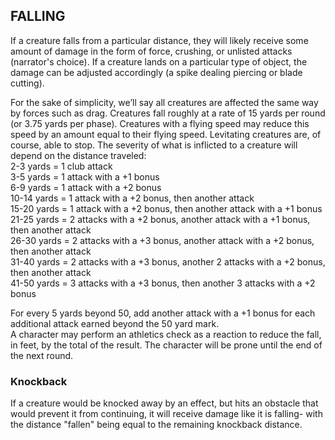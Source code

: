 ## FALLING
If a creature falls from a particular distance, they will likely receive some amount of damage in the form of force, crushing, or unlisted attacks (narrator's choice). If a creature lands on a particular type of object, the damage can be adjusted accordingly (a spike dealing piercing or blade cutting).

For the sake of simplicity, we’ll say all creatures are affected the same way by forces such as drag. Creatures fall roughly at a rate of 15 yards per round (or 3.75 yards per phase). Creatures with a flying speed may reduce this speed by an amount equal to their flying speed. Levitating creatures are, of course, able to stop. The severity of what is inflicted to a creature will depend on the distance traveled:  
2-3 yards = 1 club attack  
3-5 yards = 1 attack with a +1 bonus  
6-9 yards = 1 attack with a +2 bonus  
10-14 yards = 1 attack with a +2 bonus, then another attack  
15-20 yards = 1 attack with a +2 bonus, then another attack with a +1 bonus  
21-25 yards = 2 attacks with a +2 bonus, another attack with a +1 bonus, then another attack  
26-30 yards = 2 attacks with a +3 bonus, another attack with a +2 bonus, then another attack  
31-40 yards = 2 attacks with a +3 bonus, another 2 attacks with a +2 bonus, then another attack  
41-50 yards = 3 attacks with a +3 bonus, then another 3 attacks with a +2 bonus  

For every 5 yards beyond 50, add another attack with a +1 bonus for each additional attack earned beyond the 50 yard mark.  
A character may perform an athletics check as a reaction to reduce the fall, in feet, by the total of the result. The character will be prone until the end of the next round.

### Knockback
If a creature would be knocked away by an effect, but hits an obstacle that would prevent it from continuing, it will receive damage like it is falling- with the distance "fallen" being equal to the remaining knockback distance.
